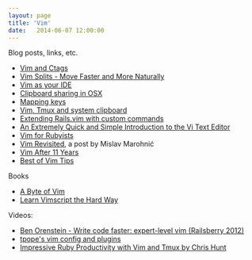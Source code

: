 ```yaml
---
layout: page
title: 'Vim'
date:   2014-06-07 12:00:00
---
```


Blog posts, links, etc.

* [Vim and Ctags](http://andrew.stwrt.ca/posts/vim-ctags)
* [Vim Splits - Move Faster and More Naturally](http://robots.thoughtbot.com/vim-splits-move-faster-and-more-naturally)
* [Vim as your IDE](http://haridas.in/vim-as-your-ide.html)
* [Clipboard sharing in OSX](http://vim.wikia.com/wiki/Mac_OS_X_clipboard_sharing)
* [Mapping keys](http://vim.wikia.com/wiki/Mapping_keys_in_Vim_-_Tutorial_%28Part_1%29)
* [Vim, Tmux and system clipboard](https://coderwall.com/p/j9wnfw)
* [Extending Rails.vim with custom commands](http://robots.thoughtbot.com/extending-rails-vim-with-custom-commands)
* [An Extremely Quick and Simple Introduction to the Vi Text Editor](http://heather.cs.ucdavis.edu/~matloff/UnixAndC/Editors/ViIntro.html)
* [Vim for Rubyists](http://www.vimninjas.com/2012/08/28/vim-for-rubyists-part-1/)
* [Vim Revisited](http://mislav.uniqpath.com/2011/12/vim-revisited/), a post by Mislav Marohnić
* [Vim After 11 Years](http://statico.github.io/vim.html)
* [Best of Vim Tips](http://zzapper.co.uk/vimtips.html)

Books

* [A Byte of Vim](http://files.swaroopch.com/vim/byte_of_vim_v051.pdf)
* [Learn Vimscript the Hard Way](http://learnvimscriptthehardway.stevelosh.com/)

Videos:

* [Ben Orenstein - Write code faster: expert-level vim (Railsberry 2012)](https://www.youtube.com/watch?v=SkdrYWhh-8s)
* [tpope's vim config and plugins](https://www.youtube.com/watch?v=MGmIJyTf8pg)
* [Impressive Ruby Productivity with Vim and Tmux by Chris Hunt](https://www.youtube.com/watch?v=gB-JSh1EVME)
